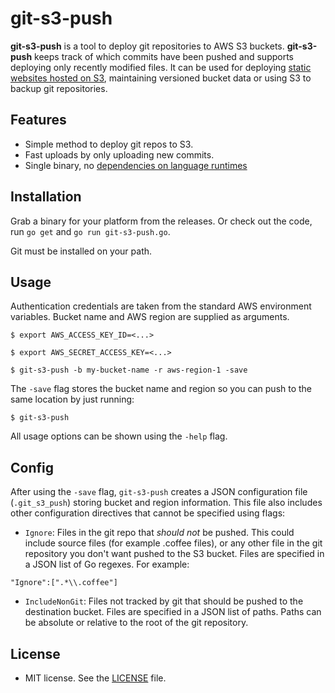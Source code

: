 git-s3-push
===========
**git-s3-push** is a tool to deploy git repositories to AWS S3 buckets. **git-s3-push** keeps track of which commits have been pushed and supports deploying only recently modified files. 
It can be used for deploying [static websites hosted on S3](http://docs.aws.amazon.com/AmazonS3/latest/dev/WebsiteHosting.html), maintaining versioned bucket data or using S3 to backup git repositories.

## Features
- Simple method to deploy git repos to S3.
- Fast uploads by only uploading new commits.
- Single binary, no [dependencies on language runtimes](https://github.com/schickling/git-s3)

## Installation

Grab a binary for your platform from the releases. Or check out the code, run `go get` and `go run git-s3-push.go`. 

Git must be installed on your path.

## Usage
Authentication credentials are taken from the standard AWS environment variables. Bucket name and AWS region are supplied as arguments.

```$ export AWS_ACCESS_KEY_ID=<...>```

```$ export AWS_SECRET_ACCESS_KEY=<...>```

```$ git-s3-push -b my-bucket-name -r aws-region-1 -save```

The `-save` flag stores the bucket name and region so you can push to the same location by just running:


```$ git-s3-push```

All usage options can be shown using the `-help` flag.

## Config
After using the `-save` flag, `git-s3-push` creates a JSON configuration file (`.git_s3_push`) storing bucket and region information. This file also includes other configuration directives that cannot be specified using flags:

- `Ignore`: Files in the git repo that *should not* be pushed. This could include source files (for example .coffee files), or any other file in the git repository you don't want pushed to the S3 bucket. Files are specified in a JSON list of Go regexes. For example:

`"Ignore":[".*\\.coffee"]`

- `IncludeNonGit`: Files not tracked by git that should be pushed to the destination bucket. Files are specified in a JSON list of paths. Paths can be absolute or relative to the root of the git repository.

## License 
* MIT license. See the [LICENSE](https://github.com/bobbo/git-s3-push/blob/master/LICENSE) file.
